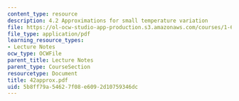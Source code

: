 ```yaml
---
content_type: resource
description: 4.2 Approximations for small temperature variation
file: https://ol-ocw-studio-app-production.s3.amazonaws.com/courses/1-63-advanced-fluid-dynamics-of-the-environment-fall-2002/5b8ff79a54627f08e6092d10759346dc_42approx.pdf
file_type: application/pdf
learning_resource_types:
- Lecture Notes
ocw_type: OCWFile
parent_title: Lecture Notes
parent_type: CourseSection
resourcetype: Document
title: 42approx.pdf
uid: 5b8ff79a-5462-7f08-e609-2d10759346dc
---
```

